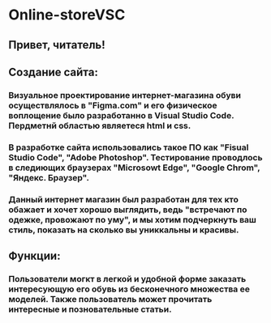 # Online-storeVSC
## Привет, читатель!
## Создание сайта:
### Визуальное проектирование интернет-магазина обуви осуществлялось в "Figma.com" и его физическое воплощение было разработанно в Visual Studio Code. Пердметнй областью являетеся html и css.
### В разработке сайта использовались такое ПО как "Fisual Studio Code", "Adobe Photoshop". Тестирование проводлось в следиющих браузерах "Microsowt Edge", "Google Chrom", "Яндекс. Браузер".
### Данный интернет  магазин был разработан для тех кто обажает и хочет хорошо выглядить, ведь "встречают по одежке, провожают по уму", и мы хотим подчеркнуть ваш стиль, показать на сколько вы униккальны и красивы. 
## Функции:
### Пользователи могкт в  легкой и удобной форме заказать интересующую его обувь из бесконечного множества ее моделей. Также пользователь может прочитать интересные и позновательные статьи. 
